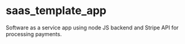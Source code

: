 # saas_template_app
Software as a service app using node JS backend and Stripe API for processing payments. 
